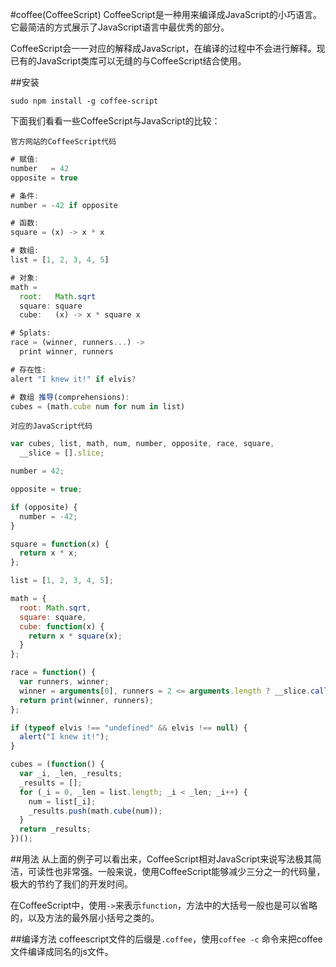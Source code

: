 #coffee(CoffeeScript)
CoffeeScript是一种用来编译成JavaScript的小巧语言。它最简洁的方式展示了JavaScript语言中最优秀的部分。

CoffeeScript会一一对应的解释成JavaScript，在编译的过程中不会进行解释。现已有的JavaScript类库可以无缝的与CoffeeScript结合使用。

##安装
```
sudo npm install -g coffee-script
```

下面我们看看一些CoffeeScript与JavaScript的比较：

`官方网站的CoffeeScript代码`
```javascript
# 赋值:
number   = 42
opposite = true

# 条件:
number = -42 if opposite

# 函数:
square = (x) -> x * x

# 数组:
list = [1, 2, 3, 4, 5]

# 对象:
math =
  root:   Math.sqrt
  square: square
  cube:   (x) -> x * square x

# Splats:
race = (winner, runners...) ->
  print winner, runners

# 存在性:
alert "I knew it!" if elvis?

# 数组 推导(comprehensions):
cubes = (math.cube num for num in list)
```

`对应的JavaScript代码`

```javascript
var cubes, list, math, num, number, opposite, race, square,
  __slice = [].slice;

number = 42;

opposite = true;

if (opposite) {
  number = -42;
}

square = function(x) {
  return x * x;
};

list = [1, 2, 3, 4, 5];

math = {
  root: Math.sqrt,
  square: square,
  cube: function(x) {
    return x * square(x);
  }
};

race = function() {
  var runners, winner;
  winner = arguments[0], runners = 2 <= arguments.length ? __slice.call(arguments, 1) : [];
  return print(winner, runners);
};

if (typeof elvis !== "undefined" && elvis !== null) {
  alert("I knew it!");
}

cubes = (function() {
  var _i, _len, _results;
  _results = [];
  for (_i = 0, _len = list.length; _i < _len; _i++) {
    num = list[_i];
    _results.push(math.cube(num));
  }
  return _results;
})();
```

##用法
从上面的例子可以看出来，CoffeeScript相对JavaScript来说写法极其简洁，可读性也非常强。一般来说，使用CoffeeScript能够减少三分之一的代码量，极大的节约了我们的开发时间。

在CoffeeScript中，使用`->`来表示`function`，方法中的大括号一般也是可以省略的，以及方法的最外层小括号之类的。

##编译方法
coffeescript文件的后缀是`.coffee`，使用`coffee -c` 命令来把coffee文件编译成同名的js文件。


